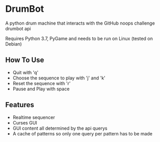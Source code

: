 # DrumBot
A python drum machine that interacts with the GitHub noops challenge drumbot api

Requires Python 3.7, PyGame and needs to be run on Linux (tested on Debian)

## How To Use
- Quit with 'q'
- Choose the sequence to play with 'j' and 'k'
- Reset the sequence with 'r'
- Pause and Play with space

## Features
- Realtime sequencer
- Curses GUI
- GUI content all determined by the api querys
- A cache of patterns so only one query per pattern has to be made
